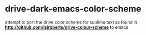 drive-dark-emacs-color-scheme
=============================

attempt to port the drive color scheme for sublime text as found in __http://github.com/lsjroberts/drive-colour-scheme__ to emacs

